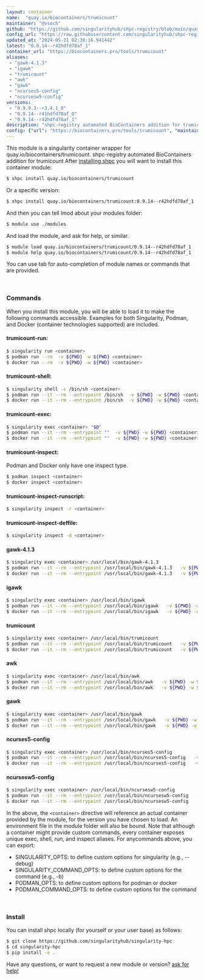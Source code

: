```yaml
---
layout: container
name:  "quay.io/biocontainers/trumicount"
maintainer: "@vsoch"
github: "https://github.com/singularityhub/shpc-registry/blob/main/quay.io/biocontainers/trumicount/container.yaml"
config_url: "https://raw.githubusercontent.com/singularityhub/shpc-registry/main/quay.io/biocontainers/trumicount/container.yaml"
updated_at: "2024-05-21 02:38:16.941442"
latest: "0.9.14--r42hdfd78af_1"
container_url: "https://biocontainers.pro/tools/trumicount"
aliases:
 - "gawk-4.1.3"
 - "igawk"
 - "trumicount"
 - "awk"
 - "gawk"
 - "ncurses5-config"
 - "ncursesw5-config"
versions:
 - "0.9.9.3--r3.4.1_0"
 - "0.9.14--r41hdfd78af_0"
 - "0.9.14--r42hdfd78af_1"
description: "shpc-registry automated BioContainers addition for trumicount"
config: {"url": "https://biocontainers.pro/tools/trumicount", "maintainer": "@vsoch", "description": "shpc-registry automated BioContainers addition for trumicount", "latest": {"0.9.14--r42hdfd78af_1": "sha256:da14ff3a3fd368a08ea48a637b75409a5681858a66a011c4509d09ca4b116e64"}, "tags": {"0.9.9.3--r3.4.1_0": "sha256:dd7763e3cd7953ffab7b72c83299f467d8616cabeb466dfc3e9ad78988cb3d5e", "0.9.14--r41hdfd78af_0": "sha256:e25a7b0191e9df6032236faad48a130595cc3a3ba1d74402e2f69ea7d3046309", "0.9.14--r42hdfd78af_1": "sha256:da14ff3a3fd368a08ea48a637b75409a5681858a66a011c4509d09ca4b116e64"}, "docker": "quay.io/biocontainers/trumicount", "aliases": {"gawk-4.1.3": "/usr/local/bin/gawk-4.1.3", "igawk": "/usr/local/bin/igawk", "trumicount": "/usr/local/bin/trumicount", "awk": "/usr/local/bin/awk", "gawk": "/usr/local/bin/gawk", "ncurses5-config": "/usr/local/bin/ncurses5-config", "ncursesw5-config": "/usr/local/bin/ncursesw5-config"}}
---
```


This module is a singularity container wrapper for quay.io/biocontainers/trumicount.
shpc-registry automated BioContainers addition for trumicount
After [installing shpc](#install) you will want to install this container module:


```bash
$ shpc install quay.io/biocontainers/trumicount
```

Or a specific version:

```bash
$ shpc install quay.io/biocontainers/trumicount:0.9.14--r42hdfd78af_1
```

And then you can tell lmod about your modules folder:

```bash
$ module use ./modules
```

And load the module, and ask for help, or similar.

```bash
$ module load quay.io/biocontainers/trumicount/0.9.14--r42hdfd78af_1
$ module help quay.io/biocontainers/trumicount/0.9.14--r42hdfd78af_1
```

You can use tab for auto-completion of module names or commands that are provided.

<br>

### Commands

When you install this module, you will be able to load it to make the following commands accessible.
Examples for both Singularity, Podman, and Docker (container technologies supported) are included.

#### trumicount-run:

```bash
$ singularity run <container>
$ podman run --rm  -v ${PWD} -w ${PWD} <container>
$ docker run --rm  -v ${PWD} -w ${PWD} <container>
```

#### trumicount-shell:

```bash
$ singularity shell -s /bin/sh <container>
$ podman run --it --rm --entrypoint /bin/sh  -v ${PWD} -w ${PWD} <container>
$ docker run --it --rm --entrypoint /bin/sh  -v ${PWD} -w ${PWD} <container>
```

#### trumicount-exec:

```bash
$ singularity exec <container> "$@"
$ podman run --it --rm --entrypoint ""  -v ${PWD} -w ${PWD} <container> "$@"
$ docker run --it --rm --entrypoint ""  -v ${PWD} -w ${PWD} <container> "$@"
```

#### trumicount-inspect:

Podman and Docker only have one inspect type.

```bash
$ podman inspect <container>
$ docker inspect <container>
```

#### trumicount-inspect-runscript:

```bash
$ singularity inspect -r <container>
```

#### trumicount-inspect-deffile:

```bash
$ singularity inspect -d <container>
```


#### gawk-4.1.3

```bash
$ singularity exec <container> /usr/local/bin/gawk-4.1.3
$ podman run --it --rm --entrypoint /usr/local/bin/gawk-4.1.3   -v ${PWD} -w ${PWD} <container> -c " $@"
$ docker run --it --rm --entrypoint /usr/local/bin/gawk-4.1.3   -v ${PWD} -w ${PWD} <container> -c " $@"
```


#### igawk

```bash
$ singularity exec <container> /usr/local/bin/igawk
$ podman run --it --rm --entrypoint /usr/local/bin/igawk   -v ${PWD} -w ${PWD} <container> -c " $@"
$ docker run --it --rm --entrypoint /usr/local/bin/igawk   -v ${PWD} -w ${PWD} <container> -c " $@"
```


#### trumicount

```bash
$ singularity exec <container> /usr/local/bin/trumicount
$ podman run --it --rm --entrypoint /usr/local/bin/trumicount   -v ${PWD} -w ${PWD} <container> -c " $@"
$ docker run --it --rm --entrypoint /usr/local/bin/trumicount   -v ${PWD} -w ${PWD} <container> -c " $@"
```


#### awk

```bash
$ singularity exec <container> /usr/local/bin/awk
$ podman run --it --rm --entrypoint /usr/local/bin/awk   -v ${PWD} -w ${PWD} <container> -c " $@"
$ docker run --it --rm --entrypoint /usr/local/bin/awk   -v ${PWD} -w ${PWD} <container> -c " $@"
```


#### gawk

```bash
$ singularity exec <container> /usr/local/bin/gawk
$ podman run --it --rm --entrypoint /usr/local/bin/gawk   -v ${PWD} -w ${PWD} <container> -c " $@"
$ docker run --it --rm --entrypoint /usr/local/bin/gawk   -v ${PWD} -w ${PWD} <container> -c " $@"
```


#### ncurses5-config

```bash
$ singularity exec <container> /usr/local/bin/ncurses5-config
$ podman run --it --rm --entrypoint /usr/local/bin/ncurses5-config   -v ${PWD} -w ${PWD} <container> -c " $@"
$ docker run --it --rm --entrypoint /usr/local/bin/ncurses5-config   -v ${PWD} -w ${PWD} <container> -c " $@"
```


#### ncursesw5-config

```bash
$ singularity exec <container> /usr/local/bin/ncursesw5-config
$ podman run --it --rm --entrypoint /usr/local/bin/ncursesw5-config   -v ${PWD} -w ${PWD} <container> -c " $@"
$ docker run --it --rm --entrypoint /usr/local/bin/ncursesw5-config   -v ${PWD} -w ${PWD} <container> -c " $@"
```



In the above, the `<container>` directive will reference an actual container provided
by the module, for the version you have chosen to load. An environment file in the
module folder will also be bound. Note that although a container
might provide custom commands, every container exposes unique exec, shell, run, and
inspect aliases. For anycommands above, you can export:

 - SINGULARITY_OPTS: to define custom options for singularity (e.g., --debug)
 - SINGULARITY_COMMAND_OPTS: to define custom options for the command (e.g., -b)
 - PODMAN_OPTS: to define custom options for podman or docker
 - PODMAN_COMMAND_OPTS: to define custom options for the command

<br>

### Install

You can install shpc locally (for yourself or your user base) as follows:

```bash
$ git clone https://github.com/singularityhub/singularity-hpc
$ cd singularity-hpc
$ pip install -e .
```

Have any questions, or want to request a new module or version? [ask for help!](https://github.com/singularityhub/singularity-hpc/issues)
